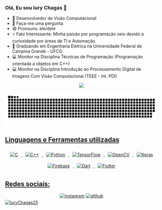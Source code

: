 ### Olá, Eu sou Iury Chagas 👋



- 🔭 Desenvolvedor de Visão Computacional
- 💬 Faça-me uma pergunta
- 😄 Pronouns: ele/dele
- ⚡ Fato Interessante: Minha paixão por programação veio devido a curiosidade por áreas de TI e Automação.
- 🏫 Graduando em Engenharia Elétrica na Universidade Federal de Campina Grande - UFCG
- 💻 Monitor na Disciplina Técnicas de Programação (Programação orientada a objetos  em C++)
- 💻 Monitor na Disciplina Introdução ao Processamento Digital de Imagens Com Visão Computacional (TEEE - Int. PDI)

<div>
  <div align="center">
  <a href="https://github.com/IuryChagas25">
  <img height="180em" src="https://github-readme-stats.vercel.app/api?username=iurychagas25&show_icons=true&theme=dark&include_all_commits=true&count_private=true"/>
    
  ![Snake animation](https://github.com/IuryChagas25/IuryChagas25/blob/output/github-contribution-grid-snake.svg)
  
</div>
    
## Linguagens e Ferramentas utilizadas
  <div align="center">
  <img style="margin: 10px" src="https://profilinator.rishav.dev/skills-assets/c-original.svg" alt="C" height="50" /> 
  <img style="margin: 10px" src="https://profilinator.rishav.dev/skills-assets/cplusplus-original.svg" alt="C++" height="50" />  
  <img style="margin: 10px" src="https://profilinator.rishav.dev/skills-assets/python-original.svg" alt="Python" height="50" />  
  <img style="margin: 10px" src="https://profilinator.rishav.dev/skills-assets/tensorflow-icon.svg" alt="TensorFlow" height="50" />
  <img style="margin: 10px" src="https://profilinator.rishav.dev/skills-assets/opencv-icon.svg" alt="OpenCV" height="50" />   
  <img style="margin: 10px" src="https://profilinator.rishav.dev/skills-assets/keras.png" alt="Keras" height="50" />
  <img style="margin: 10px"  src="https://profilinator.rishav.dev/skills-assets/firebase.png" alt="Firebase" height="50" />
  <img style="margin: 10px"  src="https://profilinator.rishav.dev/skills-assets/dartlang-icon.svg" alt="Dart" height="50" />
  <img style="margin: 10px"  src="https://profilinator.rishav.dev/skills-assets/flutterio-icon.svg" alt="Flutter"  height="50" />
  
  
    
</div>

## Redes sociais:
    
<div>
  <div align ="center">
  <a href="https://instagram.com/iurychagaas" target="_blank"><img src=https://img.shields.io/badge/instagram-%23000000.svg?&style=for-the-badge&logo=instagram&logoColor=white alt=instagram style="margin-bottom: 5px;" target="_blank"></a>
  <a href="https://github.com/IuryChagas25" target="_blank">
  <img src=https://img.shields.io/badge/github-%2324292e.svg?&style=for-the-badge&logo=github&logoColor=white target="_blank" alt=github style="margin-bottom: 5px;" />
    
    
</div>
    
  
 
  <img src="https://komarev.com/ghpvc/?username=IuryChagas25&color=blue" alt="IuryChagas25" /> 
  
